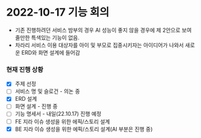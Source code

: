 # 2022-10-17 기능 회의
- 기존 진행하려던 서비스 밤부의 경우 AI 성능이 좋지 않을 경우에 제 2안으로 보여줄만한 특색있는 기능이 없음.
- 차라리 서비스 이용 대상자를 아이 및 부모로 집중시키자는 아이디어가 나와서 새로운 ERD와 화면 설계에 들어감

### 현재 진행 상황
- [X] 주제 선정
- [ ] 서비스 명 및 슬로건 - 의논 중
- [X] ERD 설계 
- [ ] 화면 설계 - 진행 중
- [ ] 기능 명세서 - 내일(22.10.17) 진행 예정
- [ ] FE 지라 이슈 생성을 위한 에픽/스토리 설계
- [X] BE 지라 이슈 생성을 위한 에픽/스토리 설계(AI 부분은 진행 중)
